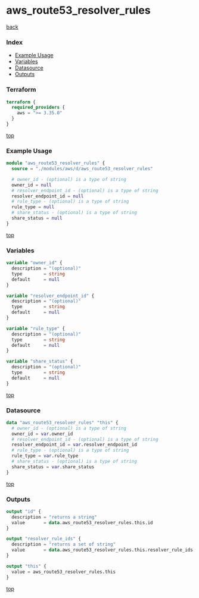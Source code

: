 # aws_route53_resolver_rules

[back](../aws.md)

### Index

- [Example Usage](#example-usage)
- [Variables](#variables)
- [Datasource](#datasource)
- [Outputs](#outputs)

### Terraform

```terraform
terraform {
  required_providers {
    aws = ">= 3.35.0"
  }
}
```

[top](#index)

### Example Usage

```terraform
module "aws_route53_resolver_rules" {
  source = "./modules/aws/d/aws_route53_resolver_rules"

  # owner_id - (optional) is a type of string
  owner_id = null
  # resolver_endpoint_id - (optional) is a type of string
  resolver_endpoint_id = null
  # rule_type - (optional) is a type of string
  rule_type = null
  # share_status - (optional) is a type of string
  share_status = null
}
```

[top](#index)

### Variables

```terraform
variable "owner_id" {
  description = "(optional)"
  type        = string
  default     = null
}

variable "resolver_endpoint_id" {
  description = "(optional)"
  type        = string
  default     = null
}

variable "rule_type" {
  description = "(optional)"
  type        = string
  default     = null
}

variable "share_status" {
  description = "(optional)"
  type        = string
  default     = null
}
```

[top](#index)

### Datasource

```terraform
data "aws_route53_resolver_rules" "this" {
  # owner_id - (optional) is a type of string
  owner_id = var.owner_id
  # resolver_endpoint_id - (optional) is a type of string
  resolver_endpoint_id = var.resolver_endpoint_id
  # rule_type - (optional) is a type of string
  rule_type = var.rule_type
  # share_status - (optional) is a type of string
  share_status = var.share_status
}
```

[top](#index)

### Outputs

```terraform
output "id" {
  description = "returns a string"
  value       = data.aws_route53_resolver_rules.this.id
}

output "resolver_rule_ids" {
  description = "returns a set of string"
  value       = data.aws_route53_resolver_rules.this.resolver_rule_ids
}

output "this" {
  value = aws_route53_resolver_rules.this
}
```

[top](#index)